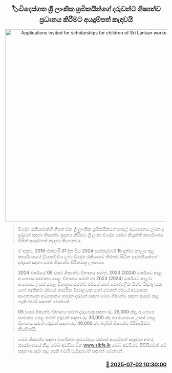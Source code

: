 <p align='center'><b><h2 align='center' title='Applications invited for scholarships for children of Sri Lankan workers abroad'>🏷විදෙස්ගත ශ්‍රී ලාංකික ශ්‍රමිකයින්ගේ දරුවන්ට ශිෂ්‍යත්ව ප්‍රධානය කිරීමට අයදුම්පත් කැඳවයි</h2></b></p>
<p align='center'><img src='https://helakuru.sgp1.cdn.digitaloceanspaces.com/esana/images/lib/foreign-employment-bureau.jpg' width='600' alt='Applications invited for scholarships for children of Sri Lankan workers abroad'></p>

> විදේශ රැකියාවන්හි නිරත වන ශ්‍රී ලාංකික ශ්‍රමිකයින්ගේ පාසල් අධ්‍යාපනය ලබන දූ දරුවන් සඳහා ශිෂ්‍යත්ව ප්‍රදානය කිරීමට ශ්‍රී ලංකා විදේශ සේවා නියුක්ති කාර්යාංශය විසින් අයදුම්පත් කැඳවා තිබෙනවා.

> ඒ අනුව, 2019 ජනවාරි 01 දින සිට 2024 සැප්තැම්බර් 15 දක්වා කාලය තුළ කාර්යාංශයේ ලියාපදිංචිය ලබා විදේශ රැකියාවේ නිරතව සිටින දෙමාපියන්ගේ දරුවන් සදහා මෙම ශිෂ්‍යත්ව පිරිනමනු ලබනවා. 

> 2024 වර්ෂයේ 05 වසර ශිෂ්‍යත්ව විභාගය සමත්, 2023 (2024) වර්ෂයට අදාළ අ.පො.ස සාමාන්‍ය පෙළ විභාගය සමත් හා 2023 (2024) වර්ෂයට අදාළව අ.පො.ස උසස් පෙළ විභාගය සමත්ව රජයේ හෝ පෞද්ගලික විශ්ව විද්‍යාලයක හෝ නැතිනම් රජයේ කාර්මික විද්‍යාලයක හෝ වෙනත් රජයේ අධ්‍යාපන ආයතනයක අධ්‍යාපනය හදාරන දරුවන් සඳහා මෙම ශිෂ්‍යත්ව සඳහා අයදුම් කළ හැකි බවයි සඳහන් වෙන්නේ.

> 05 වසර ශිෂ්‍යත්ව විභාගය සමත් දරුවෙකු සඳහා රු. 25,000 ක්ද, අ.පො.ස සාමාන්‍ය පෙළ සමත් දරුවන් සඳහා රු. 30,000 ක්ද හා අ.පො.ස උසස් පෙළ විභාගය සමත් දරුවන් සඳහා රු. 40,000 ක්ද බැගින් ශිෂ්‍යත්ව පිරිනැමීමට නියමිතයි.

> මෙම ශිෂ්‍යත්ව සඳහා මාර්ගගත ක්‍රමවේදය ඔස්සේ අයදුම්පත් කැඳවන අතර, කාර්යාංශයේ නිළ වෙබ් අඩවිය වන <a href='www.slbfe.lk'>www.slbfe.lk</a> වෙබ් අඩවියට පිවිසීමෙන් මේ සඳහා අයදුම් කළ හැකි බවයි වැඩිදුරටත් සඳහන් වෙන්නේ.



<h3 align='right'><a href='https://www.helakuru.lk/esana/p/111505/'>📅 2025-07-02 10:30:00</a></h3>
